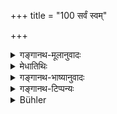 +++
title = "100 सर्वं स्वम्"

+++

<details><summary>गङ्गानथ-मूलानुवादः</summary>

Whatever is contained in this world is all the property of the Brāhmaṇa; the Brāhmaṇa verily deserves all by virtue of his superiority and noble birth. (100).
</details>

<details><summary>मेधातिथिः</summary>

असंतुष्टस्य प्रतिग्रहादिषु पुनः प्रवृत्तौ दुष्कृतिताम् आशङ्क्य समाधत्ते । **सर्वम् इदं** त्रैलोक्यान्तर्वर्ति धनं **ब्राह्मणस्य स्वं** । नात्र प्रतिग्रहो विद्यते । प्रभुत्वेनासौ गृह्णाति, न प्रतिग्रहीतृतयेति । प्रशंसैषा, न विधिः । अत एव्**आर्हति**शब्दः । **अभिजनः** अभिजातताविशिष्टत्वम् ॥ १.१०० ॥
</details>

<details><summary>गङ्गानथ-भाष्यानुवादः</summary>

Having raised the question that, if the Brāhmaṇa happen to be discontented and should again undertake to receive gifts, he would incur sin,—the Author offers his answer to it in this verse.

‘*All this*’—*i.e.*, whatever wealth exists in the three worlds—‘*is the property of the Brāhmaṇa*’; so that for him there can he no ‘acceptance of gifts’; what he takes possession of, he does by virtue of his being its possessor, and not as the receiver of a gift.

This is mere praise, not an injunction; hence we have the word ‘*deserves*’.

‘*Noble birth*’—high hirth, superior character. (100). VERSE CI.
</details>

<details><summary>गङ्गानथ-टिप्पन्यः</summary>

This verse is quoted in the *Aparārka* (p. 282) as indicating that the
learned Brāhmaṇa is the owner of all things.
</details>

<details><summary>Bühler</summary>

100	Whatever exists in the world is, the property of the Brahmana; on account of the excellence of his origin The Brahmana is, indeed, entitled to all.
</details>
